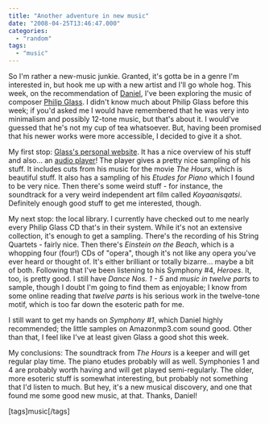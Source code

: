 ```yaml
---
title: "Another adventure in new music"
date: "2008-04-25T13:46:47.000"
categories: 
  - "random"
tags: 
  - "music"
---
```


So I'm rather a new-music junkie. Granted, it's gotta be in a genre I'm interested in, but hook me up with a new artist and I'll go whole hog. This week, on the recommendation of [Daniel](http://rmfo-blogs.com/daniel/), I've been exploring the music of composer [Philip Glass](http://en.wikipedia.org/wiki/Philip_Glass). I didn't know much about Philip Glass before this week; if you'd asked me I would have remembered that he was very into minimalism and possibly 12-tone music, but that's about it. I would've guessed that he's not my cup of tea whatsoever. But, having been promised that his newer works were more accessible, I decided to give it a shot.

My first stop: [Glass's personal website](http://www.philipglass.com/). It has a nice overview of his stuff and also... an [audio player](http://www.philipglass.com/audioplayer/audioplayer.html)! The player gives a pretty nice sampling of his stuff. It includes cuts from his music for the movie _The Hours_, which is beautiful stuff. It also has a sampling of his _Etudes for Piano_ which I found to be very nice. Then there's some weird stuff - for instance, the soundtrack for a very weird independent art film called _Koyaanisqatsi_. Definitely enough good stuff to get me interested, though.

My next stop: the local library. I currently have checked out to me nearly every Philip Glass CD that's in their system. While it's not an extensive collection, it's enough to get a sampling. There's the recording of his String Quartets - fairly nice. Then there's _Einstein on the Beach_, which is a whopping four (four!) CDs of "opera", though it's not like any opera you've ever heard or thought of. It's either brilliant or totally bizarre... maybe a bit of both. Following that I've been listening to his Symphony #4, _Heroes_. It, too, is pretty good. I still have _Dance Nos. 1 - 5_ and _music in twelve parts_ to sample, though I doubt I'm going to find them as enjoyable; I know from some online reading that _twelve parts_ is his serious work in the twelve-tone motif, which is too far down the esoteric path for me.

I still want to get my hands on _Symphony #1_, which Daniel highly recommended; the little samples on Amazonmp3.com sound good. Other than that, I feel like I've at least given Glass a good shot this week.

My conclusions: The soundtrack from _The Hours_ is a keeper and will get regular play time. The piano etudes probably will as well. Symphonies 1 and 4 are probably worth having and will get played semi-regularly. The older, more esoteric stuff is somewhat interesting, but probably not something that I'd listen to much. But hey, it's a new musical discovery, and one that found me some good new music, at that. Thanks, Daniel!

\[tags\]music\[/tags\]
